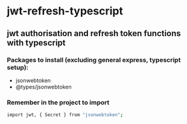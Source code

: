 # jwt-refresh-typescript

## jwt authorisation and refresh token functions with typescript

### Packages to install (excluding general express, typescript setup):

- jsonwebtoken
- @types/jsonwebtoken

### Remember in the project to import

```sh
import jwt, { Secret } from "jsonwebtoken";
```
